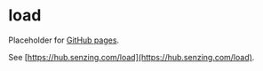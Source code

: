 # load

Placeholder for [GitHub pages](https://pages.github.com/).

See [https://hub.senzing.com/load](https://hub.senzing.com/load).
